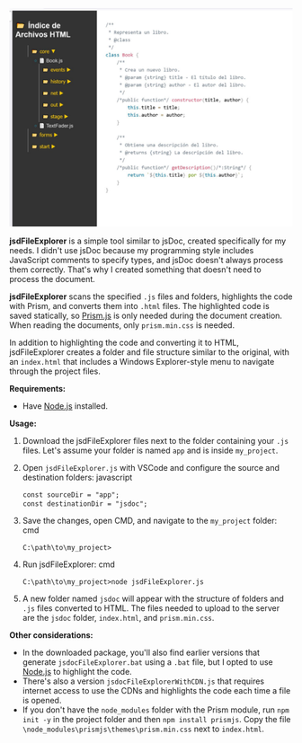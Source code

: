 ![jsdFileExplorer](./jsdFileExplorer.jpg)

**jsdFileExplorer** is a simple tool similar to jsDoc, created specifically for my needs. I didn't use jsDoc because my programming style includes JavaScript comments to specify types, and jsDoc doesn't always process them correctly. That's why I created something that doesn't need to process the document.

**jsdFileExplorer** scans the specified `.js` files and folders, highlights the code with Prism, and converts them into `.html` files. The highlighted code is saved statically, so [Prism.js](https://Prism.js) is only needed during the document creation. When reading the documents, only `prism.min.css` is needed.

In addition to highlighting the code and converting it to HTML, jsdFileExplorer creates a folder and file structure similar to the original, with an `index.html` that includes a Windows Explorer-style menu to navigate through the project files.

**Requirements:**

* Have [Node.js](https://Node.js) installed.

**Usage:**

1. Download the jsdFileExplorer files next to the folder containing your `.js` files. Let's assume your folder is named `app` and is inside `my_project`.
2. Open `jsdFileExplorer.js` with VSCode and configure the source and destination folders:
   javascript

   ```
   const sourceDir = "app";
   const destinationDir = "jsdoc";
   ```
3. Save the changes, open CMD, and navigate to the `my_project` folder:
   cmd

   ```
   C:\path\to\my_project>
   ```
4. Run jsdFileExplorer:
   cmd

   ```
   C:\path\to\my_project>node jsdFileExplorer.js
   ```
5. A new folder named `jsdoc` will appear with the structure of folders and `.js` files converted to HTML. The files needed to upload to the server are the `jsdoc` folder, `index.html`, and `prism.min.css`.

**Other considerations:**

* In the downloaded package, you'll also find earlier versions that generate `jsdocFileExplorer.bat` using a `.bat` file, but I opted to use [Node.js](https://Node.js) to highlight the code.
* There's also a version `jsdocFileExplorerWithCDN.js` that requires internet access to use the CDNs and highlights the code each time a file is opened.
* If you don't have the `node_modules` folder with the Prism module, run `npm init -y` in the project folder and then `npm install prismjs`. Copy the file `\node_modules\prismjs\themes\prism.min.css` next to `index.html`.
